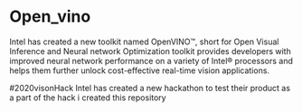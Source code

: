 # Open_vino
Intel has created a new toolkit named OpenVINO™, short for Open Visual Inference and Neural network Optimization toolkit
provides developers with improved neural network performance on a variety of Intel® processors and helps them further unlock cost-effective
real-time vision applications.

#2020visonHack
Intel has created a new hackathon to test their product as a part of the hack i created this repository

